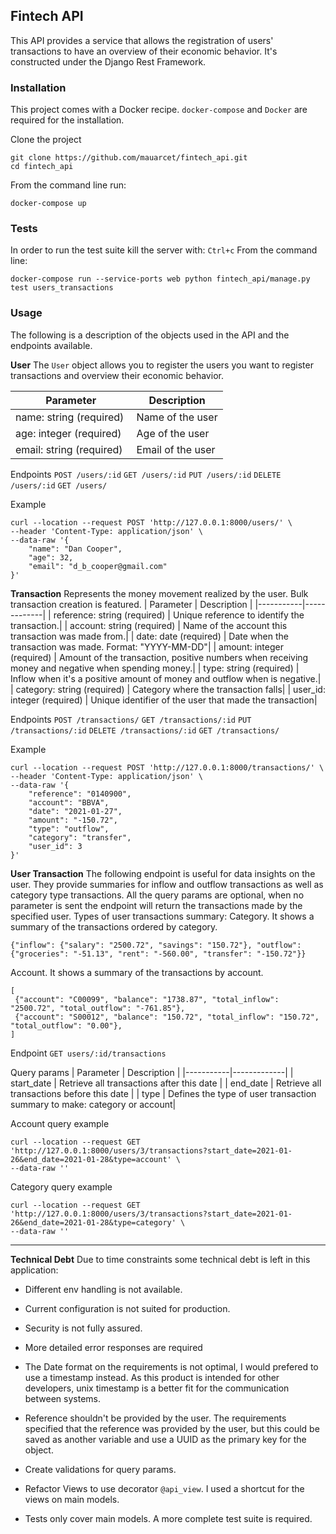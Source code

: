 ## Fintech API

This API provides a service that allows the registration of users' transactions to have an overview of their economic behavior.
It's constructed under the Django Rest Framework.

### Installation

This project comes with a Docker recipe. `docker-compose` and `Docker` are required for the installation.

Clone the project

```
git clone https://github.com/mauarcet/fintech_api.git
cd fintech_api
```

From the command line run:

```
docker-compose up
```

### Tests

In order to run the test suite kill the server with: `Ctrl+c`
From the command line:

```
docker-compose run --service-ports web python fintech_api/manage.py test users_transactions
```

### Usage

The following is a description of the objects used in the API and the endpoints available.

**User**
The `User` object allows you to register the users you want to register transactions and overview their economic behavior.

| Parameter                 | Description       |
| ------------------------- | ----------------- |
| name: string (required)   | Name of the user  |
| age: integer (required)   | Age of the user   |
| email: string (required)  | Email of the user |

Endpoints
`POST /users/:id`
`GET /users/:id`
`PUT /users/:id`
`DELETE /users/:id`
`GET /users/`

Example

```
curl --location --request POST 'http://127.0.0.1:8000/users/' \
--header 'Content-Type: application/json' \
--data-raw '{
    "name": "Dan Cooper",
    "age": 32,
    "email": "d_b_cooper@gmail.com"
}'
```

**Transaction**
Represents the money movement realized by the user.
Bulk transaction creation is featured.
| Parameter | Description |
|-----------|-------------|
| reference: string (required) | Unique reference to identify the transaction.|
| account: string (required) | Name of the account this transaction was made from.|
| date: date (required) | Date when the transaction was made. Format: "YYYY-MM-DD"|
| amount: integer (required) | Amount of the transaction, positive numbers when receiving money and negative when spending money.|
| type: string (required) | Inflow when it's a positive amount of money and outflow when is negative.|
| category: string (required) | Category where the transaction falls|
| user_id: integer (required) | Unique identifier of the user that made the transaction|

Endpoints
`POST /transactions/`
`GET /transactions/:id`
`PUT /transactions/:id`
`DELETE /transactions/:id`
`GET /transactions/`

Example

```
curl --location --request POST 'http://127.0.0.1:8000/transactions/' \
--header 'Content-Type: application/json' \
--data-raw '{
    "reference": "0140900",
    "account": "BBVA",
    "date": "2021-01-27",
    "amount": "-150.72",
    "type": "outflow",
    "category": "transfer",
    "user_id": 3
}'
```

**User Transaction**
The following endpoint is useful for data insights on the user.
They provide summaries for inflow and outflow transactions as well as category type transactions.
All the query params are optional, when no parameter is sent the endpoint will return the transactions made by the specified user.
Types of user transactions summary:
Category. It shows a summary of the transactions ordered by category.

```
{"inflow": {"salary": "2500.72", "savings": "150.72"}, "outflow": {"groceries": "-51.13", "rent": "-560.00", "transfer": "-150.72"}}
```

Account. It shows a summary of the transactions by account.

```
[
 {"account": "C00099", "balance": "1738.87", "total_inflow": "2500.72", "total_outflow": "-761.85"},
 {"account": "S00012", "balance": "150.72", "total_inflow": "150.72", "total_outflow": "0.00"},
]
```

Endpoint
`GET users/:id/transactions`

Query params
| Parameter | Description |
|-----------|-------------|
| start_date | Retrieve all transactions after this date |
| end_date | Retrieve all transactions before this date |
| type | Defines the type of user transaction summary to make: category or account|

Account query example

```
curl --location --request GET 'http://127.0.0.1:8000/users/3/transactions?start_date=2021-01-26&end_date=2021-01-28&type=account' \
--data-raw ''
```

Category query example

```
curl --location --request GET 'http://127.0.0.1:8000/users/3/transactions?start_date=2021-01-26&end_date=2021-01-28&type=category' \
--data-raw ''
```

---

**Technical Debt**
Due to time constraints some technical debt is left in this application:

- Different env handling is not available.

- Current configuration is not suited for production.

- Security is not fully assured.

- More detailed error responses are required

- The Date format on the requirements is not optimal, I would prefered to use a timestamp instead. As this product is intended for other developers, unix timestamp is a better fit for the communication between systems.

- Reference shouldn't be provided by the user. The requirements specified that the reference was provided by the user, but this could be saved as another variable and use a UUID as the primary key for the object.

- Create validations for query params.

- Refactor Views to use decorator `@api_view`. I used a shortcut for the views on main models.

- Tests only cover main models. A more complete test suite is required.
